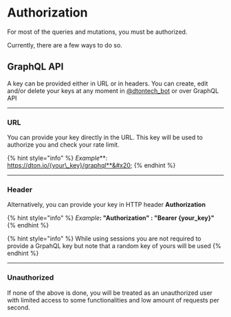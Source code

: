 # Authorization

For most of the queries and mutations, you must be authorized.&#x20;

Currently, there are a few ways to do so.

## GraphQL API

A key can be provided either in URL or in headers. You can create, edit and/or delete your keys at any moment in [@dtontech\_bot](https://t.me/dtontech\_bot) or over GraphQL API

***

### URL

You can provide your key directly in the URL. This key will be used to authorize you and check your rate limit.

{% hint style="info" %}
_Example_**: https://dton.io/{your\_key}/graphql**&#x20;
{% endhint %}

***

### Header

Alternatively, you can provide your key in HTTP header **Authorization**

{% hint style="info" %}
_Example_**: "Authorization" : "Bearer {your\_key}"**
{% endhint %}

{% hint style="info" %}
While using sessions you are not required to provide a GrpahQL key but note that a random key of yours will be used
{% endhint %}

***

### Unauthorized

If none of the above is done, you will be treated as an unauthorized user with limited access to some functionalities and low amount of requests per second.
